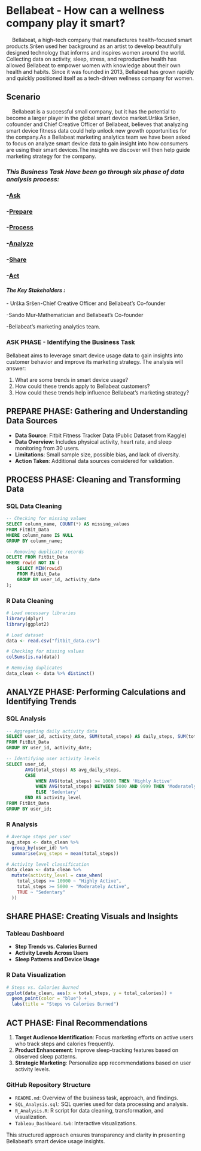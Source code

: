 # Bellabeat - How can a wellness company play it smart?

&nbsp;&nbsp;&nbsp;&nbsp;Bellabeat, a high-tech company that manufactures health-focused smart products.Sršen used her background as an artist to
develop beautifully designed technology that informs and inspires women around the world. Collecting data on activity, sleep,
stress, and reproductive health has allowed Bellabeat to empower women with knowledge about their own health and habits.
Since it was founded in 2013, Bellabeat has grown rapidly and quickly positioned itself as a tech-driven wellness company for women.

## Scenario

&nbsp;&nbsp;&nbsp;&nbsp;Bellabeat is a successful small company, but it has the potential to become a larger player in the
global smart device market.Urška Sršen, cofounder and Chief Creative Officer of Bellabeat, believes that analyzing smart
device fitness data could help unlock new growth opportunities for the company.As a Bellabeat marketing analytics team we have been
asked to focus on analyze smart device data to gain insight into how consumers are using their smart devices.The insights we discover
will then help guide marketing strategy for the company.

### ***This Business Task Have been go through six phase of data analysis process:***

### \-[Ask](#ask-phase-identifying-the-business-task)
### \-[Prepare](#Prepare)
### \-[Process](#Process)
### \-[Analyze](#Analyze)
### \-[Share](#Share)
### \-[Act](#Act)

#### ***The Key Stakeholders :***

\- Urška Sršen-Chief Creative Officer and Bellabeat’s Co-founder

\-Sando Mur-Mathematician and Bellabeat’s Co-founder

\-Bellabeat’s marketing analytics team.

### ASK PHASE - Identifying the Business Task
Bellabeat aims to leverage smart device usage data to gain insights into customer behavior and improve its marketing strategy. The analysis will answer:
1. What are some trends in smart device usage?
2. How could these trends apply to Bellabeat customers?
3. How could these trends help influence Bellabeat’s marketing strategy?

## PREPARE PHASE: Gathering and Understanding Data Sources
- **Data Source**: Fitbit Fitness Tracker Data (Public Dataset from Kaggle)
- **Data Overview**: Includes physical activity, heart rate, and sleep monitoring from 30 users.
- **Limitations**: Small sample size, possible bias, and lack of diversity.
- **Action Taken**: Additional data sources considered for validation.

## PROCESS PHASE: Cleaning and Transforming Data
### SQL Data Cleaning
```sql
-- Checking for missing values
SELECT column_name, COUNT(*) AS missing_values
FROM FitBit_Data
WHERE column_name IS NULL
GROUP BY column_name;

-- Removing duplicate records
DELETE FROM FitBit_Data
WHERE rowid NOT IN (
    SELECT MIN(rowid)
    FROM FitBit_Data
    GROUP BY user_id, activity_date
);
```

### R Data Cleaning
```r
# Load necessary libraries
library(dplyr)
library(ggplot2)

# Load dataset
data <- read.csv("fitbit_data.csv")

# Checking for missing values
colSums(is.na(data))

# Removing duplicates
data_clean <- data %>% distinct()
```

## ANALYZE PHASE: Performing Calculations and Identifying Trends
### SQL Analysis
```sql
-- Aggregating daily activity data
SELECT user_id, activity_date, SUM(total_steps) AS daily_steps, SUM(total_calories) AS daily_calories
FROM FitBit_Data
GROUP BY user_id, activity_date;

-- Identifying user activity levels
SELECT user_id,
       AVG(total_steps) AS avg_daily_steps,
       CASE 
           WHEN AVG(total_steps) >= 10000 THEN 'Highly Active'
           WHEN AVG(total_steps) BETWEEN 5000 AND 9999 THEN 'Moderately Active'
           ELSE 'Sedentary'
       END AS activity_level
FROM FitBit_Data
GROUP BY user_id;
```

### R Analysis
```r
# Average steps per user
avg_steps <- data_clean %>%
  group_by(user_id) %>%
  summarise(avg_steps = mean(total_steps))

# Activity level classification
data_clean <- data_clean %>%
  mutate(activity_level = case_when(
    total_steps >= 10000 ~ "Highly Active",
    total_steps >= 5000 ~ "Moderately Active",
    TRUE ~ "Sedentary"
  ))
```

## SHARE PHASE: Creating Visuals and Insights
### Tableau Dashboard
- **Step Trends vs. Calories Burned**
- **Activity Levels Across Users**
- **Sleep Patterns and Device Usage**

### R Data Visualization
```r
# Steps vs. Calories Burned
ggplot(data_clean, aes(x = total_steps, y = total_calories)) +
  geom_point(color = "blue") +
  labs(title = "Steps vs Calories Burned")
```

## ACT PHASE: Final Recommendations
1. **Target Audience Identification**: Focus marketing efforts on active users who track steps and calories frequently.
2. **Product Enhancement**: Improve sleep-tracking features based on observed sleep patterns.
3. **Strategic Marketing**: Personalize app recommendations based on user activity levels.

### GitHub Repository Structure
- `README.md`: Overview of the business task, approach, and findings.
- `SQL_Analysis.sql`: SQL queries used for data processing and analysis.
- `R_Analysis.R`: R script for data cleaning, transformation, and visualization.
- `Tableau_Dashboard.twb`: Interactive visualizations.

This structured approach ensures transparency and clarity in presenting Bellabeat’s smart device usage insights.

